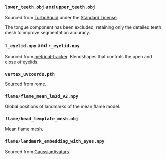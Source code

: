### `lower_teeth.obj` and `upper_teeth.obj`

Sourced from [TurboSquid](https://www.turbosquid.com/3d-models/realistic-human-jaws-and-tongue-3d-model-2014042) under the [Standard License](https://blog.turbosquid.com/turbosquid-3d-model-license/).  
  
The tongue component has been excluded, retaining only the detailed teeth mesh to improve segmentation accuracy.


### `l_eyelid.npy` and `r_eyelid.npy`
Sourced from [metrical-tracker](https://github.com/Zielon/metrical-tracker/tree/master/flame/blendshapes). Blendshapes that controls the open and close of eyelids.

### `vertex_uvcoords.pth`
Sourced from [rome](https://github.com/SamsungLabs/rome).


### `flame/flame_mean_lm3d_v2.npy`
Global positions of landmarks of the mean flame model.

### `flame/head_template_mesh.obj`
Mean flame mesh.

### `flame/landmark_embedding_with_eyes.npy`
Sourced from [GaussianAvatars](https://github.com/ShenhanQian/GaussianAvatars).